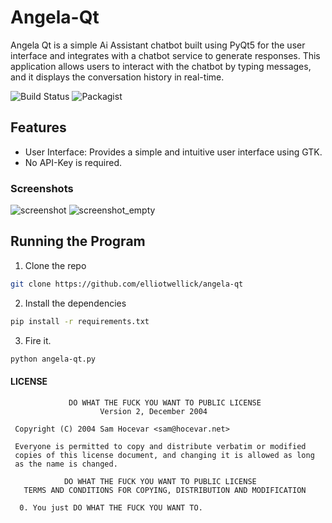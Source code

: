 # Angela-Qt

Angela Qt is a simple Ai Assistant chatbot built using PyQt5 for the user interface and integrates with a chatbot service to generate responses. This application allows users to interact with the chatbot by typing messages, and it displays the conversation history in real-time.

![Build Status][Travis-shield] ![Packagist][WTFPL]
 
## Features

 - User Interface: Provides a simple and intuitive user interface using GTK.
 - No API-Key is required.

### Screenshots

![screenshot](https://i.ibb.co/xMCnyZh/test-2.png) ![screenshot_empty](https://i.ibb.co/2P4BtZx/test-1.png)
 
## Running the Program


1. Clone the repo 

```bash
git clone https://github.com/elliotwellick/angela-qt
```

2. Install the dependencies

```bash
pip install -r requirements.txt
```

3. Fire it.

```bash
python angela-qt.py
```

#### LICENSE
```
             DO WHAT THE FUCK YOU WANT TO PUBLIC LICENSE
                    Version 2, December 2004

 Copyright (C) 2004 Sam Hocevar <sam@hocevar.net>

 Everyone is permitted to copy and distribute verbatim or modified
 copies of this license document, and changing it is allowed as long
 as the name is changed.

            DO WHAT THE FUCK YOU WANT TO PUBLIC LICENSE
   TERMS AND CONDITIONS FOR COPYING, DISTRIBUTION AND MODIFICATION

  0. You just DO WHAT THE FUCK YOU WANT TO.

```

[//]: <References>

[Travis-shield]: <https://travis-ci.com/alexcasche/markdup.svg?branch=master>
[WTFPL]:
<https://img.shields.io/badge/WTFPL-LICENSE-blue.svg>

